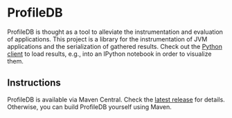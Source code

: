 # ProfileDB

ProfileDB is thought as a tool to alleviate the instrumentation and evaluation of applications. This project is a library for the instrumentation of JVM applications and the serialization of gathered results. Check out the [Python client](https://github.com/sekruse/profiledb-python) to load results, e.g., into an IPython notebook in order to visualize them.

## Instructions

ProfileDB is available via Maven Central. Check the [latest release](https://github.com/sekruse/profiledb-java/releases/latest) for details. Otherwise, you can build ProfileDB yourself using Maven.
